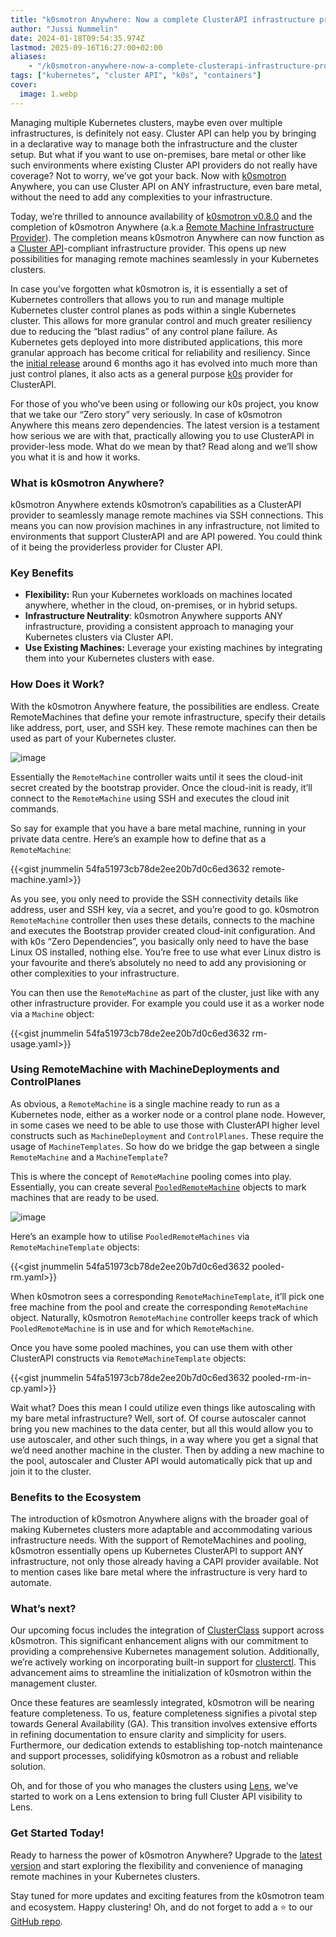 ```yaml
---
title: "k0smotron Anywhere: Now a complete ClusterAPI infrastructure provider"
author: "Jussi Nummelin"
date: 2024-01-18T09:54:35.974Z
lastmod: 2025-09-16T16:27:00+02:00
aliases:
    - "/k0smotron-anywhere-now-a-complete-clusterapi-infrastructure-provider-7da7b633331f"
tags: ["kubernetes", "cluster API", "k0s", "containers"]
cover:
  image: 1.webp
---
```


Managing multiple Kubernetes clusters, maybe even over multiple infrastructures, is definitely not easy. Cluster API can help you by bringing in a declarative way to manage both the infrastructure and the cluster setup. But what if you want to use on-premises, bare metal or other like such environments where existing Cluster API providers do not really have coverage? Not to worry, we’ve got your back. Now with [k0smotron](https://k0smotron.io) Anywhere, you can use Cluster API on ANY infrastructure, even bare metal, without the need to add any complexities to your infrastructure.

Today, we’re thrilled to announce availability of [k0smotron v0.8.0](https://github.com/k0sproject/k0smotron/releases/tag/v0.8.0) and the completion of k0smotron Anywhere (a.k.a [Remote Machine Infrastructure Provider](https://docs.k0smotron.io/stable/capi-remote/)). The completion means k0smotron Anywhere can now function as a [Cluster API](https://cluster-api.sigs.k8s.io/)-compliant infrastructure provider. This opens up new possibilities for managing remote machines seamlessly in your Kubernetes clusters.

In case you’ve forgotten what k0smotron is, it is essentially a set of Kubernetes controllers that allows you to run and manage multiple Kubernetes cluster control planes as pods within a single Kubernetes cluster. This allows for more granular control and much greater resiliency due to reducing the “blast radius” of any control plane failure. As Kubernetes gets deployed into more distributed applications, this more granular approach has become critical for reliability and resiliency. Since the [initial release](https://medium.com/k0sproject/introducing-k0smotron-c2ed6535ddc8?source=collection_home---6------4-----------------------) around 6 months ago it has evolved into much more than just control planes, it also acts as a general purpose [k0s](https://k0sproject.io) provider for ClusterAPI.

For those of you who’ve been using or following our k0s project, you know that we take our “Zero story” very seriously. In case of k0smotron Anywhere this means zero dependencies. The latest version is a testament how serious we are with that, practically allowing you to use ClusterAPI in provider-less mode. What do we mean by that? Read along and we’ll show you what it is and how it works.

### What is k0smotron Anywhere?

k0smotron Anywhere extends k0smotron’s capabilities as a ClusterAPI provider to seamlessly manage remote machines via SSH connections. This means you can now provision machines in any infrastructure, not limited to environments that support ClusterAPI and are API powered. You could think of it being the providerless provider for Cluster API.

### Key Benefits

*   **Flexibility:** Run your Kubernetes workloads on machines located anywhere, whether in the cloud, on-premises, or in hybrid setups.
*   **Infrastructure Neutrality**: k0smotron Anywhere supports ANY infrastructure, providing a consistent approach to managing your Kubernetes clusters via Cluster API.
*   **Use Existing Machines:** Leverage your existing machines by integrating them into your Kubernetes clusters with ease.

### How Does it Work?

With the k0smotron Anywhere feature, the possibilities are endless. Create RemoteMachines that define your remote infrastructure, specify their details like address, port, user, and SSH key. These remote machines can then be used as part of your Kubernetes cluster.

![image](2.webp)


Essentially the `RemoteMachine` controller waits until it sees the cloud-init secret created by the bootstrap provider. Once the cloud-init is ready, it’ll connect to the `RemoteMachine` using SSH and executes the cloud init commands.

So say for example that you have a bare metal machine, running in your private data centre. Here’s an example how to define that as a `RemoteMachine`:

{{<gist jnummelin 54fa51973cb78de2ee20b7d0c6ed3632 remote-machine.yaml>}}

As you see, you only need to provide the SSH connectivity details like address, user and SSH key, via a secret, and you’re good to go. k0smotron `RemoteMachine` controller then uses these details, connects to the machine and executes the Bootstrap provider created cloud-init configuration. And with k0s “Zero Dependencies”, you basically only need to have the base Linux OS installed, nothing else. You’re free to use what ever Linux distro is your favourite and there’s absolutely no need to add any provisioning or other complexities to your infrastructure.

You can then use the `RemoteMachine` as part of the cluster, just like with any other infrastructure provider. For example you could use it as a worker node via a `Machine` object:

{{<gist jnummelin 54fa51973cb78de2ee20b7d0c6ed3632 rm-usage.yaml>}}

### Using RemoteMachine with MachineDeployments and ControlPlanes

As obvious, a `RemoteMachine` is a single machine ready to run as a Kubernetes node, either as a worker node or a control plane node. However, in some cases we need to be able to use those with ClusterAPI higher level constructs such as `MachineDeployment` and `ControlPlanes`. These require the usage of `MachineTemplates`. So how do we bridge the gap between a single `RemoteMachine` and a `MachineTemplate`?

This is where the concept of `RemoteMachine` pooling comes into play. Essentially, you can create several [`PooledRemoteMachine`](https://docs.k0smotron.io/stable/capi-remote/#using-remotemachines-in-machinetemplates-of-higher-level-objects) objects to mark machines that are ready to be used.

![image](3.webp)


Here’s an example how to utilise `PooledRemoteMachines` via `RemoteMachineTemplate` objects:

{{<gist jnummelin 54fa51973cb78de2ee20b7d0c6ed3632 pooled-rm.yaml>}}

When k0smotron sees a corresponding `RemoteMachineTemplate`, it’ll pick one free machine from the pool and create the corresponding `RemoteMachine` object. Naturally, k0smotron `RemoteMachine` controller keeps track of which `PooledRemoteMachine` is in use and for which `RemoteMachine`.

Once you have some pooled machines, you can use them with other ClusterAPI constructs via `RemoteMachineTemplate` objects:

{{<gist jnummelin 54fa51973cb78de2ee20b7d0c6ed3632 pooled-rm-in-cp.yaml>}}

Wait what? Does this mean I could utilize even things like autoscaling with my bare metal infrastructure? Well, sort of. Of course autoscaler cannot bring you new machines to the data center, but all this would allow you to use autoscaler, and other such things, in a way where you get a signal that we’d need another machine in the cluster. Then by adding a new machine to the pool, autoscaler and Cluster API would automatically pick that up and join it to the cluster.

### Benefits to the Ecosystem

The introduction of k0smotron Anywhere aligns with the broader goal of making Kubernetes clusters more adaptable and accommodating various infrastructure needs. With the support of RemoteMachines and pooling, k0smotron essentially opens up Kubernetes ClusterAPI to support ANY infrastructure, not only those already having a CAPI provider available. Not to mention cases like bare metal where the infrastructure is very hard to automate.

### What’s next?

Our upcoming focus includes the integration of [ClusterClass](https://cluster-api.sigs.k8s.io/reference/glossary.html#clusterclass) support across k0smotron. This significant enhancement aligns with our commitment to providing a comprehensive Kubernetes management solution. Additionally, we’re actively working on incorporating built-in support for [clusterctl](https://cluster-api.sigs.k8s.io/clusterctl/provider-contract.html#clusterctl-provider-contract). This advancement aims to streamline the initialization of k0smotron within the management cluster.

Once these features are seamlessly integrated, k0smotron will be nearing feature completeness. To us, feature completeness signifies a pivotal step towards General Availability (GA). This transition involves extensive efforts in refining documentation to ensure clarity and simplicity for users. Furthermore, our dedication extends to establishing top-notch maintenance and support processes, solidifying k0smotron as a robust and reliable solution.

Oh, and for those of you who manages the clusters using [Lens](https://k8slens.dev/), we’ve started to work on a Lens extension to bring full Cluster API visibility to Lens.

### Get Started Today!

Ready to harness the power of k0smotron Anywhere? Upgrade to the [latest version](https://github.com/k0sproject/k0smotron/releases/latest) and start exploring the flexibility and convenience of managing remote machines in your Kubernetes clusters.

Stay tuned for more updates and exciting features from the k0smotron team and ecosystem. Happy clustering! Oh, and do not forget to add a ⭐️ to our [GitHub repo](https://github.com/k0sproject/k0smotron/).

